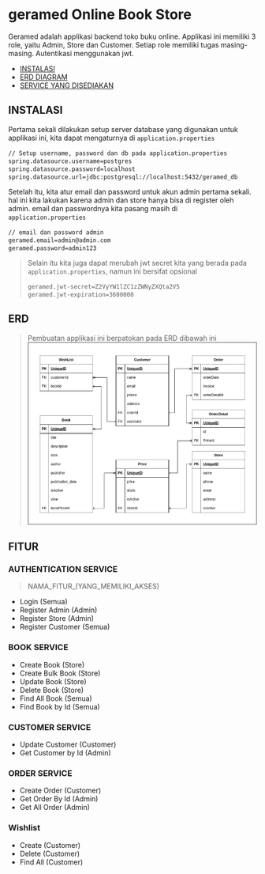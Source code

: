 # geramed Online Book Store
Geramed adalah applikasi backend toko buku online. Applikasi ini memiliki 3 role, 
yaitu Admin, Store dan Customer. Setiap role memiliki tugas masing-masing. 
Autentikasi menggunakan jwt.

- [INSTALASI](#instalasi)
- [ERD DIAGRAM](#erd)
- [SERVICE YANG DISEDIAKAN](#fitur)

## INSTALASI
Pertama sekali dilakukan setup server database yang digunakan untuk applikasi ini, 
kita dapat mengaturnya di `application.properties`
```
// Setup username, password dan db pada application.properties
spring.datasource.username=postgres
spring.datasource.password=localhost
spring.datasource.url=jdbc:postgresql://localhost:5432/geramed_db
```

Setelah itu, kita atur email dan password untuk akun admin pertama sekali. 
hal ini kita lakukan karena admin dan store hanya bisa di register oleh admin.
email dan passwordnya kita pasang masih di `application.properties`
```
// email dan password admin
geramed.email=admin@admin.com
geramed.password=admin123
```


> Selain itu kita juga dapat merubah jwt secret kita yang berada pada `application.properties`,
> namun ini bersifat opsional 
> ```
> geramed.jwt-secret=Z2VyYW1lZC1zZWNyZXQta2V5
> geramed.jwt-expiration=3600000
> ```


## ERD
> Pembuatan applikasi ini berpatokan pada ERD dibawah ini
![geramed_erd.jpg](geramed_erd.jpg)

## FITUR
### AUTHENTICATION SERVICE
> NAMA_FITUR_(YANG_MEMILIKI_AKSES)
- Login (Semua)
- Register Admin (Admin)
- Register Store (Admin)
- Register Customer (Semua)

### BOOK SERVICE
- Create Book (Store)
- Create Bulk Book (Store)
- Update Book (Store)
- Delete Book (Store)
- Find All Book (Semua) 
- Find Book by Id (Semua)

### CUSTOMER SERVICE
- Update Customer (Customer)
- Get Customer by Id (Admin)

### ORDER SERVICE
- Create Order (Customer)
- Get Order By Id (Admin)
- Get All Order (Admin)

### Wishlist
- Create (Customer)
- Delete (Customer)
- Find All (Customer) 
